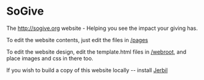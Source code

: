 # SoGive 

The http://sogive.org website - Helping you see the impact your giving has.

To edit the website contents, just edit the files in [/pages](https://github.com/winterstein/SoGive/tree/master/pages)

To edit the website design, edit the template.html files in [/webroot](https://github.com/winterstein/SoGive/tree/master/webroot), and place images and css in there too.

If you wish to build a copy of this website locally -- install [Jerbil](https://www.npmjs.com/package/jerbil-cms)
